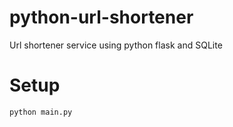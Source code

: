 # python-url-shortener
Url shortener service using python flask and SQLite

# Setup
```
python main.py
```
